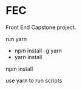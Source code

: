 # FEC
Front End Capstone project.

run yarn
- npm install -g yarn
- yarn install

npm install

use yarn to run scripts